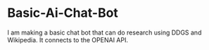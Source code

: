 # Basic-Ai-Chat-Bot
I am making a basic chat bot that can do research using DDGS and Wikipedia. It connects to the OPENAI API.
